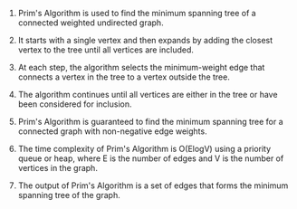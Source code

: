 

1. Prim's Algorithm is used to find the minimum spanning tree of a connected weighted undirected graph.

2. It starts with a single vertex and then expands by adding the closest vertex to the tree until all vertices are included.

3. At each step, the algorithm selects the minimum-weight edge that connects a vertex in the tree to a vertex outside the tree.

4. The algorithm continues until all vertices are either in the tree or have been considered for inclusion.

5. Prim's Algorithm is guaranteed to find the minimum spanning tree for a connected graph with non-negative edge weights.

6. The time complexity of Prim's Algorithm is O(ElogV) using a priority queue or heap, where E is the number of edges and V is the number of vertices in the graph.

7. The output of Prim's Algorithm is a set of edges that forms the minimum spanning tree of the graph.